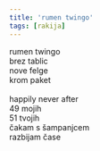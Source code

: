 ```yaml
---
title: 'rumen twingo'
tags: [rakija]
---
```

rumen twingo\
brez tablic\
nove felge\
krom paket\
\
happily never after\
49 mojih\
51 tvojih\
čakam s šampanjcem\
razbijam čase
